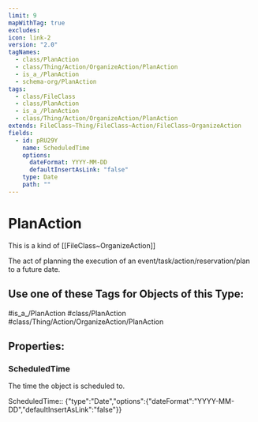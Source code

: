 ```yaml
---
limit: 9
mapWithTag: true
excludes: 
icon: link-2
version: "2.0"
tagNames:
  - class/PlanAction
  - class/Thing/Action/OrganizeAction/PlanAction
  - is_a_/PlanAction
  - schema-org/PlanAction
tags:
  - class/FileClass
  - class/PlanAction
  - is_a_/PlanAction
  - class/Thing/Action/OrganizeAction/PlanAction
extends: FileClass~Thing/FileClass~Action/FileClass~OrganizeAction
fields:
  - id: pRU29Y
    name: ScheduledTime
    options:
      dateFormat: YYYY-MM-DD
      defaultInsertAsLink: "false"
    type: Date
    path: ""
---
```


# PlanAction
This is a kind of [[FileClass~OrganizeAction]]

The act of planning the execution of an event/task/action/reservation/plan to a future date.


## Use one of these Tags for Objects of this Type:

#is_a_/PlanAction
#class/PlanAction
#class/Thing/Action/OrganizeAction/PlanAction

## Properties:

### ScheduledTime
The time the object is scheduled to.

ScheduledTime:: {"type":"Date","options":{"dateFormat":"YYYY-MM-DD","defaultInsertAsLink":"false"}}


